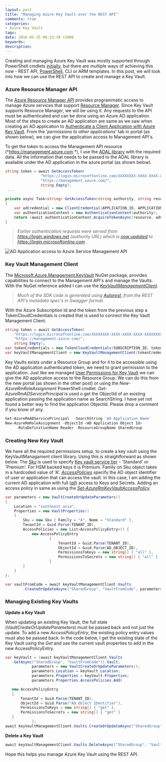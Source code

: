 ```yaml
---
layout: post
title: "Managing Azure Key Vault over the REST API"
comments: true
categories: 
- Azure Key Vault
tags: 
date: 2016-05-25 06:23:39 +1000
keywords: 
description: 
---
```


Creating and managing Azure Key Vault was mostly supported through PowerShell cmdlets [initially](http://www.rahulpnath.com/blog/getting-started-with-azure-key-vault/), but there are multiple ways of achieving this now - REST API, [PowerShell](http://www.rahulpnath.com/blog/how-the-deprecation-of-switch-azuremode-affects-azure-key-vault/), CLI or ARM templates. In this post, we will look into how we can use the REST API to create and manage a Key Vault.

### Azure Resource Manager API ###

The [Azure Resource Manager API](https://msdn.microsoft.com/en-AU/library/azure/dn790568.aspx) provides programmatic access to manage Azure services that support [Resource Manager](https://azure.microsoft.com/en-us/documentation/articles/resource-group-overview/). Since Key Vault supports Resource Manager, we will be using it. Any requests to the API must be authenticated and can be done using an Azure AD application. Most of the steps to create an AD application are same as we saw when creating an AD application to [Authenticate a Client Application with Azure Key Vault](http://www.rahulpnath.com/blog/authenticating-a-client-application-with-azure-key-vault/). From the '*permissions to other applications*' tab in portal (as shown below), we can give the application access to Management API's. 

To get the token to access the Management API resource (*https://management.azure.com *), I use the [ADAL library](https://www.nuget.org/packages/Microsoft.IdentityModel.Clients.ActiveDirectory) with the required data. All the information that needs to be passed to the ADAL library is available under the AD application in the azure portal (as shown below).   

``` csharp
string token = await GetAccessToken(
                "https://login.microsoftonline.com/XXXXXXXX-XXXX-XXXX-XXXX-XXXXXXXXXXXX",
                "https://management.azure.com/",
                string.Empty);
 ...
                
private async Task<string> GetAccessToken(string authority, string resource, string scope)
{
    var adCredential = new ClientCredential(APPLICATION_ID, APPLICATION_SECRET);
    var authenticationContext = new AuthenticationContext(authority);
    return (await authenticationContext.AcquireTokenAsync(resource, adCredential)).AccessToken;
}
```

> *Earlier authentication requests were served from https://login.windows.net (authority URL) which is [now updated](https://blogs.technet.microsoft.com/ad/2015/03/06/simplifying-our-azure-ad-authentication-flows/) to https://login.microsoftonline.com .*


<img src="{{site.images_root}}\service_management_adAccess.png" class="center" alt="AD Application access to Azure Service Management API">

### Key Vault Management Client ###

The [Microsoft.Azure.Management.KeyVault](https://www.nuget.org/packages/Microsoft.Azure.Management.KeyVault/) NuGet package, provides capabilities to connect to the Management API's and manage the Vaults. With the NuGet reference added I can use the *[KeyVaultManagementClient](https://github.com/Azure/azure-sdk-for-net/blob/master/src/ResourceManagement/KeyVaultManagement/KeyVaultManagement/Generated/KeyVaultManagementClient.cs)*.

> *Much of the SDK code is generated  using [Autorest](https://github.com/azure/autorest), from the REST API's metadata spec's in Swagger format.*

With the Azure Subscription Id and the token from the previous step a TokenCloudCredentials is created that is used to connect the Key Vault Management Client.

``` csharp
string token = await GetAccessToken(
    "https://login.microsoftonline.com/XXXXXXXX-XXXX-XXXX-XXXX-XXXXXXXXXXXX",
    "https://management.azure.com/",
    string.Empty);
var tokenCredentials = new TokenCloudCredentials(SUBSCRIPTION_ID, token);
var keyVaultManagementClient = new KeyVaultManagementClient(tokenCredentials);
```

Key Vaults exists under a Resource Group and for it to be accessible using the AD application authenticated token, we need to grant permission to the application. Just like we managed [User Permissions for Key Vault](http://www.rahulpnath.com/blog/managing-user-permissions-for-key-vault/) we can give the AD application access to the Resource Group. We can do this from the new portal (as shown in the other post) or using the *New-AzureRmRoleAssignment* PowerShell cmdlet. *Get-AzureRmADServicePrincipal* is used o get the ObjectId of an existing application passing the application name as SearchString. I have yet not found a better way to find the application ObjectId. Please drop a comment if you know of any.


```powershell
Get-AzureRmADServicePrincipal  -SearchString 'AD Application Name'
New-AzureRmRoleAssignment -ObjectId <AD Application Object Id>
     -RoleDefinitionName Reader -ResourceGroupName SharedGroup
``` 

### Creating New Key Vault ###

We have all the required permissions setup, to create a key vault using the KeyVaultManagament client library. Using this is straightforward as shown below. 
The *[Sku](https://github.com/Azure/azure-content/blob/master/articles/resource-manager-template-keyvault.md#sku)* is used to specify [Key vault service tier](https://azure.microsoft.com/en-us/pricing/details/key-vault/) - 'Standard' or 'Premium'. For HSM backed keys it is Premium. Family on Sku object takes in a hardcoded value of 'A'. *[AccessPolicies](https://github.com/Azure/azure-content/blob/master/articles/resource-manager-template-keyvault.md#propertiesaccesspolicies-object)* specify the AD object identifier of user or application that can access the vault. In this case, I am adding the current AD application with full ([*all*](https://github.com/Azure/azure-content/blob/master/articles/resource-manager-template-keyvault.md#propertiesaccesspoliciespermissions-object)) access to Keys and Secrets. Adding an access policy in same as using the [*Set-AzureRmKeyVaultAccessPolicy*](https://msdn.microsoft.com/en-us/library/mt603625.aspx).

``` csharp
var parameters = new VaultCreateOrUpdateParameters()
{
    Location = "southeast asia",
    Properties = new VaultProperties()
    {
        Sku = new Sku { Family = "A", Name = "Standard" },
        TenantId = Guid.Parse(TENANT_ID),
        AccessPolicies = new List<AccessPolicyEntry>() {
            new AccessPolicyEntry
                    {
                        TenantId = Guid.Parse(TENANT_ID),
                        ObjectId = Guid.Parse(AD_OBJECT_ID),
                        PermissionsToKeys = new string[] { "all" },
                        PermissionsToSecrets = new string[] { "all" }
                    }
        }
    }
};

var vaultFromCode = await keyVaultManagementClient.Vaults
        .CreateOrUpdateAsync("SharedGroup", "VaultFromCode", parameters);
```
### Managing Existing Key Vaults ###
**Update a Key Vault**

When updating an existing Key Vault, the full state (*VaultCreateOrUpdateParameters*) must be passed back and not just the update. To add a new *AccessPolicyEntry*, the existing policy entry values must also be passed back. In the code below, I get the existing state of the Key Vault using the *Get* and use the current vault properties to add in the new AccessPolicyEntry.
 
``` csharp
var keyVault = (await keyVaultManagementClient.Vaults
   .GetAsync("SharedGroup", "VaultFromCode")).Vault;
            parameters = new VaultCreateOrUpdateParameters();
            parameters.Location = keyVault.Location;
            parameters.Properties = keyVault.Properties;
            parameters.Properties.AccessPolicies.Add(

   new AccessPolicyEntry
   {
       TenantId = Guid.Parse(TENANT_ID),
       ObjectId = Guid.Parse("AD Object IDentifier"),
       PermissionsToKeys = new string[] { "get" },
       PermissionsToSecrets = new string[] { "get" }
   }
            );
await keyVaultManagementClient.Vaults.CreateOrUpdateAsync("SharedGroup", "VaultFromCode", parameters);
```

**Delete a Key Vault**
``` csharp
await keyVaultManagementClient.Vaults.DeleteAsync("SharedGroup", "VaultFromCode");
```

Hope this helps you manage Azure Key Vault using the REST API.
